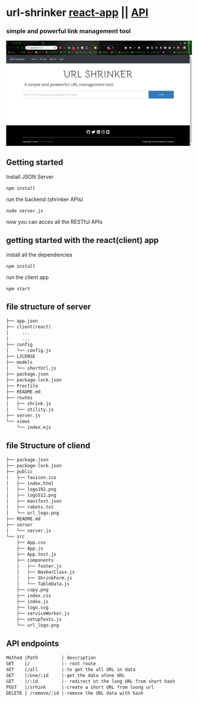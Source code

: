 
# url-shrinker [react-app](https://shrinker-client.herokuapp.com/) || [API](https://shrinkapi.herokuapp.com)

### simple and powerful link management tool

![](SS.png)

## Getting started

Install JSON Server 

```
npm install
```
run the backend (shrinker APIs)
```
node server.js
```
now you can acces all the RESTful APIs 

## getting started with the react(client) app

install all the dependencies
```
npm install
```
run the client app
```
npm start
```

## file structure of server
```
├── app.json
├── client(react)
|     ...
|     ...
├── config
│   └── config.js
├── LICENSE
├── models
│   └── shortUrl.js
├── package.json
├── package-lock.json
├── Procfile
├── README.md
├── routes
│   ├── shrink.js
│   └── utility.js
├── server.js
└── views
    └── index.ejs

```
## file Structure of cliend
```
├── package.json
├── package-lock.json
├── public
│   ├── favicon.ico
│   ├── index.html
│   ├── logo192.png
│   ├── logo512.png
│   ├── manifest.json
│   ├── robots.txt
│   └── url_logo.png
├── README.md
├── server
│   └── server.js
└── src
    ├── App.css
    ├── App.js
    ├── App.test.js
    ├── components
    │   ├── footer.js
    │   ├── NavbarClass.js
    │   ├── ShrinkForm.js
    │   └── TableData.js
    ├── copy.png
    ├── index.css
    ├── index.js
    ├── logo.svg
    ├── serviceWorker.js
    ├── setupTests.js
    └── url_logo.png

```
## API endpoints
```
Method |Path         | description                                   
GET    |/            |- root route
GET    |/all         |-to get the all URL in data
GET    |/one/:id     |-get the data ofone URL
GET    |/:id         |- redirect ot the long URL from short hash
POST   |/srhink      |-create a short URL from loong url
DELETE | /remove/:id |-remove the URL data with hash
```

